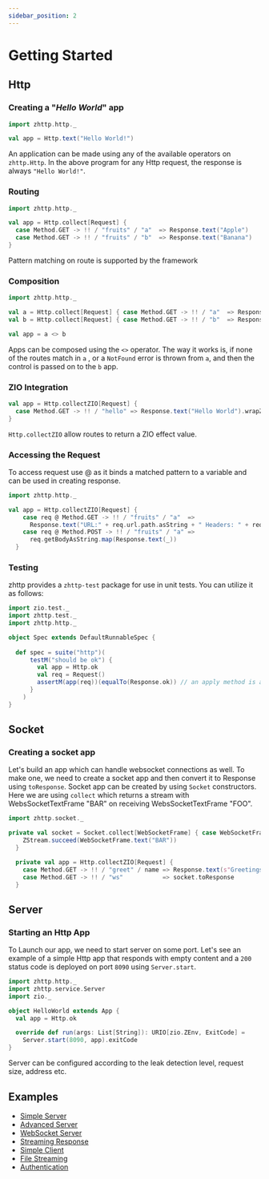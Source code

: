 ```yaml
---
sidebar_position: 2
---
```


# Getting Started

## Http

### Creating a "_Hello World_" app

```scala
import zhttp.http._

val app = Http.text("Hello World!")
```

An application can be made using any of the available operators on `zhttp.Http`. In the above program for any Http request, the response is always `"Hello World!"`.

### Routing

```scala
import zhttp.http._

val app = Http.collect[Request] {
  case Method.GET -> !! / "fruits" / "a"  => Response.text("Apple")
  case Method.GET -> !! / "fruits" / "b"  => Response.text("Banana")
}
```

Pattern matching on route is supported by the framework

### Composition

```scala
import zhttp.http._

val a = Http.collect[Request] { case Method.GET -> !! / "a"  => Response.ok }
val b = Http.collect[Request] { case Method.GET -> !! / "b"  => Response.ok }

val app = a <> b
```

Apps can be composed using the `<>` operator. The way it works is, if none of the routes match in `a` , or a `NotFound` error is thrown from `a`, and then the control is passed on to the `b` app.

### ZIO Integration

```scala
val app = Http.collectZIO[Request] {
  case Method.GET -> !! / "hello" => Response.text("Hello World").wrapZIO
}
```

`Http.collectZIO` allow routes to return a ZIO effect value.

### Accessing the Request

To access request use @ as it binds a matched pattern to a variable and can be used in creating response.  
```scala
import zhttp.http._

val app = Http.collectZIO[Request] {
    case req @ Method.GET -> !! / "fruits" / "a"  =>
      Response.text("URL:" + req.url.path.asString + " Headers: " + req.getHeaders).wrapZIO
    case req @ Method.POST -> !! / "fruits" / "a" =>
      req.getBodyAsString.map(Response.text(_))
  }
```

### Testing

zhttp provides a `zhttp-test` package for use in unit tests. You can utilize it as follows:

```scala
import zio.test._
import zhttp.test._
import zhttp.http._

object Spec extends DefaultRunnableSpec {
  
  def spec = suite("http")(
      testM("should be ok") {
        val app = Http.ok
        val req = Request()
        assertM(app(req))(equalTo(Response.ok)) // an apply method is added via `zhttp.test` package
      }
    )
}
```

## Socket

### Creating a socket app

Let's build an app which can handle websocket connections as well. To make one, we need to create a socket app and then convert it to Response using `toResponse`.
Socket app can be created by using `Socket` constructors. Here we are using `collect` which returns a stream with WebsSocketTextFrame "BAR" on receiving WebsSocketTextFrame "FOO".   
```scala
import zhttp.socket._

private val socket = Socket.collect[WebSocketFrame] { case WebSocketFrame.Text("FOO") =>
    ZStream.succeed(WebSocketFrame.text("BAR"))
  }

  private val app = Http.collectZIO[Request] {
    case Method.GET -> !! / "greet" / name => Response.text(s"Greetings {$name}!").wrapZIO
    case Method.GET -> !! / "ws"           => socket.toResponse
  }
```

## Server

### Starting an Http App

To Launch our app, we need to start server on some port. Let's see an example of a simple Http app that responds with empty content and a `200` status code is deployed on port `8090` using `Server.start`.
```scala
import zhttp.http._
import zhttp.service.Server
import zio._

object HelloWorld extends App {
  val app = Http.ok

  override def run(args: List[String]): URIO[zio.ZEnv, ExitCode] =
    Server.start(8090, app).exitCode
}
```
Server can be configured according to the leak detection level, request size, address etc. 


## Examples

- [Simple Server](https://github.com/dream11/zio-http/blob/main/example/src/main/scala/HelloWorld.scala)
- [Advanced Server](https://github.com/dream11/zio-http/blob/main/example/src/main/scala/HelloWorldAdvanced.scala)
- [WebSocket Server](https://github.com/dream11/zio-http/blob/main/example/src/main/scala/SocketEchoServer.scala)
- [Streaming Response](https://github.com/dream11/zio-http/blob/main/example/src/main/scala/StreamingResponse.scala)
- [Simple Client](https://github.com/dream11/zio-http/blob/main/example/src/main/scala/SimpleClient.scala)
- [File Streaming](https://github.com/dream11/zio-http/blob/main/example/src/main/scala/FileStreaming.scala)
- [Authentication](https://github.com/dream11/zio-http/blob/main/example/src/main/scala/Authentication.scala)
